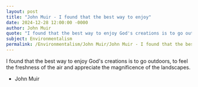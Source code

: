 ```yaml
---
layout: post
title: "John Muir - I found that the best way to enjoy"
date: 2024-12-28 12:00:00 -0000
author: John Muir
quote: "I found that the best way to enjoy God's creations is to go outdoors, to feel the freshness of the air and appreciate the magnificence of the landscapes."
subject: Environmentalism
permalink: /Environmentalism/John Muir/John Muir - I found that the best way to enjoy
---
```


I found that the best way to enjoy God's creations is to go outdoors, to feel the freshness of the air and appreciate the magnificence of the landscapes.

- John Muir
